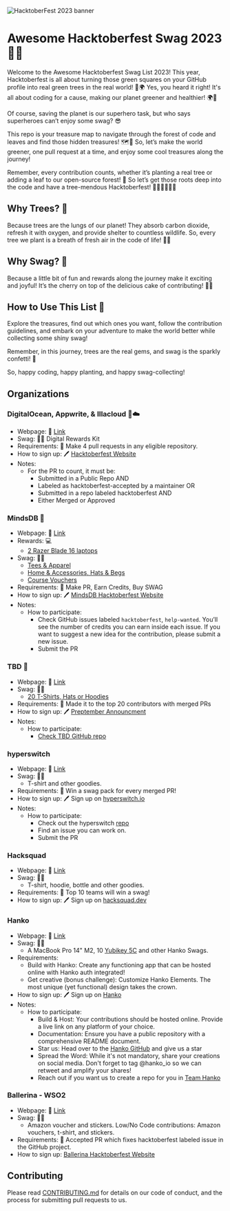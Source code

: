 ![HacktoberFest 2023 banner](https://res.cloudinary.com/denkuysrh/image/upload/v1694956146/Article%20Images/Timonwa%27s%20Notes/Hacktoberfest/hf10_email_header_600x360px_rundt2.jpg)

# Awesome Hacktoberfest Swag 2023 🌳🎁

Welcome to the Awesome Hacktoberfest Swag List 2023! This year, Hacktoberfest is all about turning those green squares on your GitHub profile into real green trees in the real world! 🌳🌍 
Yes, you heard it right! It's all about coding for a cause, making our planet greener and healthier! 🌍💚

Of course, saving the planet is our superhero task, but who says superheroes can’t enjoy some swag? 😎 

This repo is your treasure map to navigate through the forest of code and leaves and find those hidden treasures! 🗺️💎 So, let’s make the world greener, one pull request at a time, and enjoy some cool treasures along the journey!

Remember, every contribution counts, whether it’s planting a real tree or adding a leaf to our open-source forest! 🌿 So let’s get those roots deep into the code and have a tree-mendous Hacktoberfest! 🎃👩‍💻👨‍💻🌳

## Why Trees? 🌳

Because trees are the lungs of our planet! They absorb carbon dioxide, refresh it with oxygen, and provide shelter to countless wildlife. So, every tree we plant is a breath of fresh air in the code of life! 🌱💚

## Why Swag? 🎁

Because a little bit of fun and rewards along the journey make it exciting and joyful! It’s the cherry on top of the delicious cake of contributing! 🍰✨

## How to Use This List 📜

Explore the treasures, find out which ones you want, follow the contribution guidelines, and embark on your adventure to make the world better while collecting some shiny swag!

Remember, in this journey, trees are the real gems, and swag is the sparkly confetti! 🌟 

So, happy coding, happy planting, and happy swag-collecting!

## Organizations

### DigitalOcean, Appwrite, & Illacloud 🌊☁️

* Webpage: 🔗 [Link](https://hacktoberfest.com/)
* Swag: 🌳🎁 Digital Rewards Kit
* Requirements: 📜 Make 4 pull requests in any eligible repository.
* How to sign up: 🖊️ [Hacktoberfest Website](https://hacktoberfest.com/)
* Notes:
    * For the PR to count, it must be:
        * Submitted in a Public Repo AND
        *  Labeled as hacktoberfest-accepted by a maintainer OR
        *  Submitted in a repo labeled hacktoberfest AND
        *  Either Merged or Approved

### MindsDB 🐻

* Webpage: 🔗 [Link](https://mindsdb.com/hacktoberfest)
* Rewards: 💻
   *  [2 Razer Blade 16 laptops](https://www.razer.com/gaming-laptops/Razer-Blade-16/RZ09-0483SEJ3-R3U1)
* Swag: 🌳🎁
   * [Tees & Apparel](https://store.covver.io/mindsdb/collections/swag-collection?tag=HATS_BAGS)
   * [Home & Accessories, Hats & Begs](https://store.covver.io/mindsdb/collections/swag-collection?tag=HATS_BAGS)
   * [Course Vouchers](https://mindsdb.com/hacktoberfest)
* Requirements: 📜 Make PR, Earn Credits, Buy SWAG
* How to sign up: 🖊️ [MindsDB Hacktoberfest Website]([https://hacktoberfest.com/](https://mindsdb.com/hacktoberfest))
* Notes:
    * How to participate:
        * Check GitHub issues labeled `hacktoberfest`, `help-wanted`. You’ll see the number of credits you can earn inside each issue. If you want to suggest a new idea for the contribution, please submit a new issue.
        * Submit the PR
          
### TBD 🐻

* Webpage: 🔗 [Link](https://dev.to/tbdevs/preptember-diaries-gearing-up-for-hacktoberfest-2023-8o2)
* Swag: 🌳🎁
   * [20 T-Shirts, Hats or Hoodies](https://www.tbd.shop/)
* Requirements: 📜 Made it to the top 20 contributors with merged PRs
* How to sign up: 🖊️ [Preptember Announcment](https://dev.to/tbdevs/preptember-diaries-gearing-up-for-hacktoberfest-2023-8o2)
* Notes:
    * How to participate:
        * [Check TBD GitHub repo](https://github.com/TBD54566975/developer.tbd.website#tbd-developer-site)
     
### hyperswitch

* Webpage: 🔗 [Link](https://hyperswitch.io/hacktoberfest)
* Swag: 🌳🎁
   * T-shirt and other goodies.
* Requirements: 📜 Win a swag pack for every merged PR!
* How to sign up: 🖊️ Sign up on [hyperswitch.io](https://app.hyperswitch.io/login)
* Notes:
    * How to participate:
        * Check out the hyperswitch [repo](https://github.com/juspay/hyperswitch)
        * Find an issue you can work on.
        * Submit the PR

### Hacksquad

* Webpage: 🔗 [Link](https://hacksquad.dev/)
* Swag: 🌳🎁
   * T-shirt, hoodie, bottle and other goodies.
* Requirements: 📜 Top 10 teams will win a swag!
* How to sign up: 🖊️ Sign up on [hacksquad.dev](https://hachsquad.dev/)

### Hanko

* Webpage: 🔗 [Link](https://www.hanko.io/hackathon)
* Swag: 🌳🎁
   * A MacBook Pro 14" M2, 10 [Yubikey 5C](https://www.amazon.in/Yubico-YubiKey-Factor-Authentication-Security/dp/B07HBCTYP1) and other Hanko Swags.
* Requirements:
	* Build with Hanko: Create any functioning app that can be hosted online with Hanko auth integrated!
	* Get creative (bonus challenge): Customize Hanko Elements. The most unique (yet functional) design takes the crown.
* How to sign up: 🖊️ Sign up on [Hanko](https://www.hanko.io/hackathon)
* Notes:
    * How to participate:
        * Build & Host: Your contributions should be hosted online. Provide a live link on any platform of your choice.
        * Documentation: Ensure you have a public repository with a comprehensive README document.
        * Star us: Head over to the [Hanko GitHub](https://github.com/teamhanko/hanko) and give us a star
        * Spread the Word: While it's not mandatory, share your creations on social media. Don't forget to tag @hanko_io so we can retweet and amplify your shares!
        * Reach out if you want us to create a repo for you in [Team Hanko](https://github.com/teamhanko)


### Ballerina - WSO2

* Webpage: 🔗 [Link](https://ballerina.io/hacktoberfest/)
* Swag: 🌳🎁
   * Amazon voucher and stickers. Low/No Code contributions: Amazon vouchers, t-shirt, and stickers.
* Requirements: 📜 Accepted PR which fixes hacktoberfest labeled issue in the GitHub project.
* How to sign up: [Ballerina Hacktoberfest Website](https://ballerina.io/hacktoberfest/)


## Contributing

Please read [CONTRIBUTING.md](CONTRIBUTING.md) for details on our code of conduct, and the process for submitting pull requests to us.
